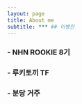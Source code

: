 ```yaml
---
layout: page
title: About me
subtitle: *** ## 이병찬
---
```


### - NHN ROOKIE 8기
### - 루키토끼 TF
### - 분당 거주
